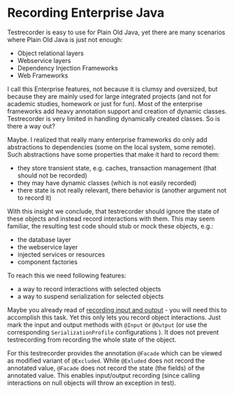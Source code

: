 Recording Enterprise Java
=========================

Testrecorder is easy to use for Plain Old Java, yet there are many scenarios where Plain Old Java is just not enough:

* Object relational layers
* Webservice layers
* Dependency Injection Frameworks
* Web Frameworks

I call this Enterprise features, not because it is clumsy and oversized, but because they are mainly used for large integrated projects (and not for academic studies, homework or just for fun). Most of the enterprise frameworks add heavy annotation support and creation of dynamic classes. Testrecorder is very limited in handling dynamically created classes. So is there a way out?

Maybe. I realized that really many enterprise frameworks do only add abstractions to dependencies (some on the local system, some remote). Such abstractions have some properties that make it hard to record them:

* they store transient state, e.g. caches, transaction management (that should not be recorded)
* they may have dynamic classes (which is not easily recorded)
* there state is not really relevant, there behavior is (another argument not to record it)

With this insight we conclude, that testrecorder should ignore the state of these objects and instead record interactions with them. This may seem familiar, the resulting test code should stub or mock these objects, e.g.:

* the database layer
* the webservice layer
* injected services or resources
* component factories

To reach this we need following features:

* a way to record interactions with selected objects
* a way to suspend serialization for selected objects

Maybe you already read of [recording input and output](RecordingIO.md) - you will need this to accomplish this task. Yet this only lets you record object interactions. Just mark the input and output methods with `@Input` or `@Output` (or use the corresponding `SerializationProfile` configurations ). It does not prevent testrecording from recording the whole state of the object.   

For this testrecorder provides the annotation `@Facade` which can be viewed as modified variant of `@Excluded`. While `@Exluded` does not record the annotated value, `@Facade` does not record the state (the fields) of the annotated value. This enables input/output recording (since calling interactions on null objects will throw an exception in test).